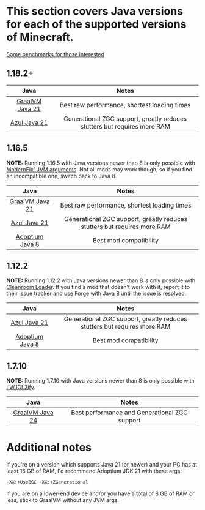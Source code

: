 # This section covers Java versions for each of the supported versions of Minecraft.

[Some benchmarks for those interested](java-benchmarks.md)

## 1.18.2+

| Java | Notes |
|:---:|:---:|
| [GraalVM Java 21](https://www.graalvm.org/downloads/) | Best raw performance, shortest loading times |
| [Azul Java 21](https://www.azul.com/downloads/?version=java-21-lts&package=jre#zulu) | Generational ZGC support, greatly reduces stutters but requires more RAM |

## 1.16.5

**NOTE:** Running 1.16.5 with Java versions newer than 8 is only possible with [ModernFix' JVM arguments](https://github.com/embeddedt/ModernFix/wiki/1.16---required-arguments-for-Java-17). Not all mods may work though, so if you find an incompatible one, switch back to Java 8.

| Java | Notes |
|:---:|:---:|
| [GraalVM Java 21](https://www.graalvm.org/downloads/) | Best raw performance, shortest loading times |
| [Azul Java 21](https://www.azul.com/downloads/?version=java-21-lts&package=jre#zulu) | Generational ZGC support, greatly reduces stutters but requires more RAM |
| [Adoptium Java 8](https://adoptium.net/temurin/releases/?package=jre&arch=x64&version=8) | Best mod compatibility |

## 1.12.2

**NOTE:** Running 1.12.2 with Java versions newer than 8 is only possible with [Cleanroom Loader](https://github.com/CleanroomMC/Cleanroom). If you find a mod that doesn't work with it, report it to [their issue tracker](https://github.com/CleanroomMC/Cleanroom/issues) and use Forge with Java 8 until the issue is resolved.

| Java | Notes |
|:---:|:---:|
| [Azul Java 21](https://www.azul.com/downloads/?version=java-21-lts&package=jre#zulu) | Generational ZGC support, greatly reduces stutters but requires more RAM |
| [Adoptium Java 8](https://adoptium.net/temurin/releases/?package=jre&arch=x64&version=8) | Best mod compatibility |

## 1.7.10

**NOTE:** Running 1.7.10 with Java versions newer than 8 is only possible with [LWJGL3ify](https://modrinth.com/mod/lwjgl3ify).

| Java | Notes |
|:---:|:---:|
| [GraalVM Java 24](https://github.com/graalvm/oracle-graalvm-ea-builds/releases) | Best performance and Generational ZGC support |

# Additional notes

If you're on a version which supports Java 21 (or newer) and your PC has at least 16 GB of RAM, I'd recommend Adoptium JDK 21 with these args:

``
-XX:+UseZGC -XX:+ZGenerational
``

If you are on a lower-end device and/or you have a total of 8 GB of RAM or less, stick to GraalVM without any JVM args.
